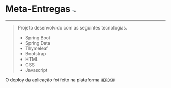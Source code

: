 # Meta-Entregas <img src="https://i.ibb.co/02QhfnK/logo-1-1.png" alt="Im" style="zoom:25%;" />

---

> Projeto desenvolvido com as seguintes tecnologias.
>
> - Spring Boot
> - Spring Data
> - Thymeleaf
> - Bootstrap
> - HTML
> - CSS
> - Javascript

O deploy da aplicação foi feito na plataforma  [`HEROKU`](https://meta-entregas.herokuapp.com/)

